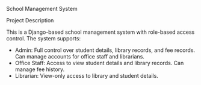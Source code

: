School Management System

Project Description

This is a Django-based school management system with role-based access control. The system supports:
- Admin: Full control over student details, library records, and fee records. Can manage accounts for office staff and librarians.
- Office Staff: Access to view student details and library records. Can manage fee history.
- Librarian: View-only access to library and student details.


